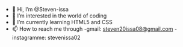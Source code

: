 - 👋 Hi, I’m @Steven-issa
- 👀 I’m interested in the world of coding
- 🌱 I’m currently learning HTML5 and CSS
- 📫 How to reach me through -gmail: steven20issa08@gmail.com
                              -instagramme: stevenissa02
<!---
Steven-issa/Steven-issa is a ✨ special ✨ repository because its `README.md` (this file) appears on your GitHub profile.
You can click the Preview link to take a look at your changes.
--->
